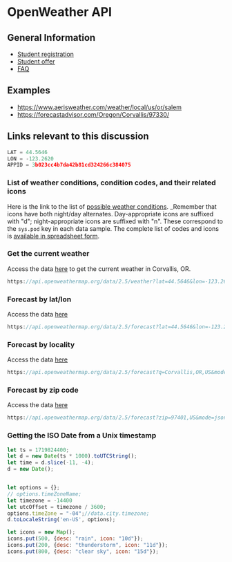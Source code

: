 


# OpenWeather API

## General Information
* [Student registration](https://home.openweathermap.org/students)
* [Student offer](https://openweathermap.org/price#offers)
* [FAQ](https://openweathermap.org/faq)

## Examples
* https://www.aerisweather.com/weather/local/us/or/salem
* https://forecastadvisor.com/Oregon/Corvallis/97330/

## Links relevant to this discussion
```javascript
LAT = 44.5646
LON = -123.2620
APPID = 3b023cc4b7da42b81cd324266c384075
```

### List of weather conditions, condition codes, and their related icons
Here is the link to the list of [possible weather conditions](https://openweathermap.org/weather-conditions).  _Remember that icons have both night/day alternates.  Day-appropriate icons are suffixed with "d"; night-appropriate icons are suffixed with "n".  These correspond to the <code>sys.pod</code> key in each data sample.  The complete list of codes and icons is [available in spreadsheet form](https://docs.google.com/spreadsheets/d/1Hl0TjF_XoKipeREXD6T0VhGfumNSSWBIqGMpy1tSCZM/edit?usp=sharing).



### Get the current weather
Access the data [here](https://api.openweathermap.org/data/2.5/weather?lat=44.5646&lon=-123.26&units=imperial&lang=en&appid=3b023cc4b7da42b81cd324266c384075) to get the current weather in Corvallis, OR.
```javascript
https://api.openweathermap.org/data/2.5/weather?lat=44.5646&lon=-123.26&units=imperial&lang=en&appid=3b023cc4b7da42b81cd324266c384075
```

### Forecast by lat/lon
Access the data [here](https://api.openweathermap.org/data/2.5/forecast?lat=44.5646&lon=-123.26&mode=json&units=imperial&appid=3b023cc4b7da42b81cd324266c384075)
```javascript
https://api.openweathermap.org/data/2.5/forecast?lat=44.5646&lon=-123.26&mode=json&units=imperial&appid=3b023cc4b7da42b81cd324266c384075
```

### Forecast by locality
Access the data [here](https://api.openweathermap.org/data/2.5/forecast?q=Corvallis,OR,US&mode=json&units=imperial&appid=3b023cc4b7da42b81cd324266c384075)
```javascript
https://api.openweathermap.org/data/2.5/forecast?q=Corvallis,OR,US&mode=json&units=imperial&appid=3b023cc4b7da42b81cd324266c384075
```

### Forecast by zip code
Access the data [here](https://api.openweathermap.org/data/2.5/forecast?q=Corvallis,OR,US&mode=json&units=imperial&appid=3b023cc4b7da42b81cd324266c384075)
```javascript
https://api.openweathermap.org/data/2.5/forecast?zip=97401,US&mode=json&units=imperial&appid=3b023cc4b7da42b81cd324266c384075
```


### Getting the ISO Date from a Unix timestamp
```javascript
let ts = 1719824400;
let d = new Date(ts * 1000).toUTCString();
let time = d.slice(-11, -4);
d = new Date(); 


let options = {};
// options.timeZoneName;
let timezone = -14400
let utcOffset = timezone / 3600;
options.timeZone = "-04";//data.city.timezone;
d.toLocaleString('en-US', options);
```


```javascript
let icons = new Map();
icons.put(500, {desc: "rain", icon: "10d"});
icons.put(200, {desc: "thunderstorm", icon: "11d"});
icons.put(800, {desc: "clear sky", icon: "15d"});
```


